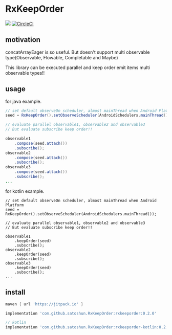 # RxKeepOrder

[![](https://jitpack.io/v/satoshun/RxKeepOrder.svg)](https://jitpack.io/#satoshun/RxKeepOrder) [![CircleCI](https://circleci.com/gh/satoshun/RxKeepOrder.svg?style=svg)](https://circleci.com/gh/satoshun/RxKeepOrder)


## motivation

concatArrayEager is so useful. But doesn't support multi observable type(Observable, Flowable, Completable and Maybe)

This library can be executed parallel and keep order emit items multi observable types!!


## usage

for java example.

```java
// set default observeOn scheduler, almost mainThread when Android Platform
seed = RxKeepOrder().setObserveScheduler(AndroidSchedulers.mainThread());

// evaluate parallel observable1, observable2 and observable3
// But evaluate subscribe keep order!!

observable1
    .compose(seed.attach())
    .subscribe();
observable2
    .compose(seed.attach())
    .subscribe();
observable3
    .compose(seed.attach())
    .subscribe();
...
```


for kotlin example.

```kotlln
// set default observeOn scheduler, almost mainThread when Android Platform
seed = RxKeepOrder().setObserveScheduler(AndroidSchedulers.mainThread());

// evaluate parallel observable1, observable2 and observable3
// But evaluate subscribe keep order!!

observable1
    .keepOrder(seed)
    .subscribe();
observable2
    .keepOrder(seed)
    .subscribe();
observable3
    .keepOrder(seed)
    .subscribe();
...
```

## install

```gradle
maven { url 'https://jitpack.io' }

implementation 'com.github.satoshun.RxKeepOrder:rxkeeporder:0.2.0'

// kotlin
implementation 'com.github.satoshun.RxKeepOrder:rxkeeporder-kotlin:0.2.0'
```
